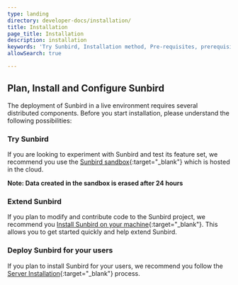 ```yaml
---
type: landing
directory: developer-docs/installation/
title: Installation 
page_title: Installation
description: installation 
keywords: 'Try Sunbird, Installation method, Pre-requisites, prerequisites, Sandbox, Deployment'
allowSearch: true

---
```


## Plan, Install and Configure Sunbird 
The deployment of Sunbird in a live environment requires several distributed components. Before you start installation, please understand the following possibilities:

### Try Sunbird

If you are looking to experiment with Sunbird and test its feature set, we recommend you use the [Sunbird sandbox](https://staging.open-sunbird.org/){:target="_blank"} which is hosted in the cloud. 

**Note: Data created in the sandbox is erased after 24 hours**

### Extend Sunbird

If you plan to modify and contribute code to the Sunbird project, we recommend you [Install Sunbird on your machine](developer-docs/installation/installing_sunbirdon_machine/){:target="_blank"}. This allows you to get started quickly and help extend Sunbird.

### Deploy Sunbird for your users

If you plan to install Sunbird for your users, we recommend you follow the [Server Installation](developer-docs/installation/medium_scale_deploy/){:target="_blank"} process.


